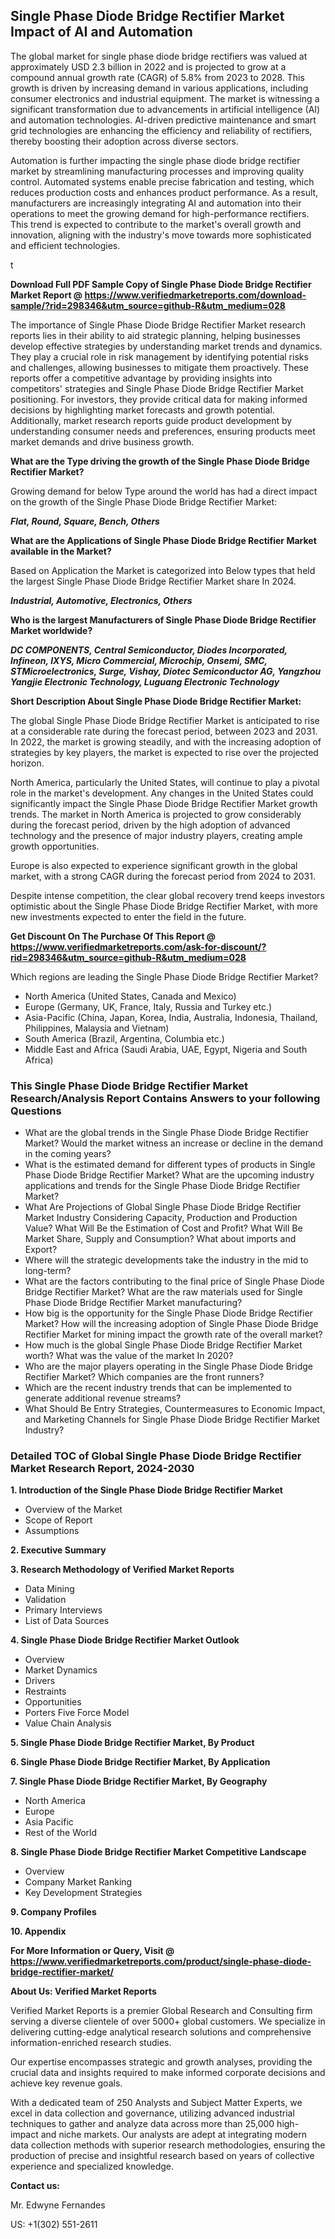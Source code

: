 <h2>Single Phase Diode Bridge Rectifier Market Impact of AI and Automation</h2><p>The global market for single phase diode bridge rectifiers was valued at approximately USD 2.3 billion in 2022 and is projected to grow at a compound annual growth rate (CAGR) of 5.8% from 2023 to 2028. This growth is driven by increasing demand in various applications, including consumer electronics and industrial equipment. The market is witnessing a significant transformation due to advancements in artificial intelligence (AI) and automation technologies. AI-driven predictive maintenance and smart grid technologies are enhancing the efficiency and reliability of rectifiers, thereby boosting their adoption across diverse sectors.</p><p>Automation is further impacting the single phase diode bridge rectifier market by streamlining manufacturing processes and improving quality control. Automated systems enable precise fabrication and testing, which reduces production costs and enhances product performance. As a result, manufacturers are increasingly integrating AI and automation into their operations to meet the growing demand for high-performance rectifiers. This trend is expected to contribute to the market's overall growth and innovation, aligning with the industry's move towards more sophisticated and efficient technologies.</p>t</p><p id="" class=""><strong>Download Full PDF Sample Copy of Single Phase Diode Bridge Rectifier Market Report @ <a href="https://www.verifiedmarketreports.com/download-sample/?rid=298346&utm_source=github-R&utm_medium=028" target="_blank">https://www.verifiedmarketreports.com/download-sample/?rid=298346&utm_source=github-R&utm_medium=028</a></strong></p><p>The importance of&nbsp;Single Phase Diode Bridge Rectifier Market research reports lies in their ability to aid strategic planning, helping businesses develop effective strategies by understanding market trends and dynamics. They play a crucial role in risk management by identifying potential risks and challenges, allowing businesses to mitigate them proactively. These reports offer a competitive advantage by providing insights into competitors' strategies and Single Phase Diode Bridge Rectifier Market positioning. For investors, they provide critical data for making informed decisions by highlighting market forecasts and growth potential. Additionally, market research reports guide product development by understanding consumer needs and preferences, ensuring products meet market demands and drive business growth.</p><p><strong>What are the&nbsp;Type driving the growth of the Single Phase Diode Bridge Rectifier Market?</strong></p><p id="" class="">Growing demand for below Type around the world has had a direct impact on the growth of the Single Phase Diode Bridge Rectifier Market:</p><em><strong>Flat, Round, Square, Bench, Others</strong></em></p><strong>What are the&nbsp;Applications&nbsp;of Single Phase Diode Bridge Rectifier Market available in the Market?</strong></p><p id="" class="">Based on Application the Market is categorized into Below types that held the largest Single Phase Diode Bridge Rectifier Market share In 2024.</p><em><strong>Industrial, Automotive, Electronics, Others</strong></em></p><strong>Who is the largest Manufacturers of Single Phase Diode Bridge Rectifier Market worldwide?</strong></p><p><em><strong>DC COMPONENTS, Central Semiconductor, Diodes Incorporated, Infineon, IXYS, Micro Commercial, Microchip, Onsemi, SMC, STMicroelectronics, Surge, Vishay, Diotec Semiconductor AG, Yangzhou Yangjie Electronic Technology, Luguang Electronic Technology</strong></em></p><p id="" class=""><strong>Short Description About Single Phase Diode Bridge Rectifier Market:</strong></p><p>The global Single Phase Diode Bridge Rectifier Market is anticipated to rise at a considerable rate during the forecast period, between 2023 and 2031. In 2022, the market is growing steadily, and with the increasing adoption of strategies by key players, the market is expected to rise over the projected horizon.</p><p>North America, particularly the United States, will continue to play a pivotal role in the market's development. Any changes in the United States could significantly impact the Single Phase Diode Bridge Rectifier Market growth trends. The market in North America is projected to grow considerably during the forecast period, driven by the high adoption of advanced technology and the presence of major industry players, creating ample growth opportunities.</p><p>Europe is also expected to experience significant growth in the global market, with a strong CAGR during the forecast period from 2024 to 2031.</p><p>Despite intense competition, the clear global recovery trend keeps investors optimistic about the Single Phase Diode Bridge Rectifier Market, with more new investments expected to enter the field in the future.</p><p id="" class=""><strong>Get Discount On The Purchase Of This Report @ <a href="https://www.verifiedmarketreports.com/ask-for-discount/?rid=298346&utm_source=github-R&utm_medium=028" target="_blank">https://www.verifiedmarketreports.com/ask-for-discount/?rid=298346&utm_source=github-R&utm_medium=028</a></strong></p>Which regions are leading the Single Phase Diode Bridge Rectifier Market?</p><ul><li>North America (United States, Canada and Mexico)</li><li>Europe (Germany, UK, France, Italy, Russia and Turkey etc.)</li><li>Asia-Pacific (China, Japan, Korea, India, Australia, Indonesia, Thailand, Philippines, Malaysia and Vietnam)</li><li>South America (Brazil, Argentina, Columbia etc.)</li><li>Middle East and Africa (Saudi Arabia, UAE, Egypt, Nigeria and South Africa)</li></ul><h3 id="" class="">This Single Phase Diode Bridge Rectifier Market Research/Analysis Report Contains Answers to your following Questions</h3><ul><li>What are the global trends in the Single Phase Diode Bridge Rectifier Market? Would the market witness an increase or decline in the demand in the coming years?</li><li>What is the estimated demand for different types of products in Single Phase Diode Bridge Rectifier Market? What are the upcoming industry applications and trends for the Single Phase Diode Bridge Rectifier Market?</li><li>What Are Projections of Global Single Phase Diode Bridge Rectifier Market Industry Considering Capacity, Production and Production Value? What Will Be the Estimation of Cost and Profit? What Will Be Market Share, Supply and Consumption? What about imports and Export?</li><li>Where will the strategic developments take the industry in the mid to long-term?</li><li>What are the factors contributing to the final price of Single Phase Diode Bridge Rectifier Market? What are the raw materials used for Single Phase Diode Bridge Rectifier Market manufacturing?</li><li>How big is the opportunity for the Single Phase Diode Bridge Rectifier Market? How will the increasing adoption of Single Phase Diode Bridge Rectifier Market for mining impact the growth rate of the overall market?</li><li>How much is the global Single Phase Diode Bridge Rectifier Market worth? What was the value of the market In 2020?</li><li>Who are the major players operating in the Single Phase Diode Bridge Rectifier Market? Which companies are the front runners?</li><li>Which are the recent industry trends that can be implemented to generate additional revenue streams?</li><li>What Should Be Entry Strategies, Countermeasures to Economic Impact, and Marketing Channels for Single Phase Diode Bridge Rectifier Market Industry?</li></ul><h3 id="" class="">Detailed TOC of Global Single Phase Diode Bridge Rectifier Market Research Report, 2024-2030</h3><p id="" class=""><strong>1. Introduction of the Single Phase Diode Bridge Rectifier Market</strong></p><ul><li>Overview of the Market</li><li>Scope of Report</li><li>Assumptions</li></ul><p id="" class=""><strong>2. Executive Summary</strong></p><p id="" class=""><strong>3. Research Methodology of Verified Market Reports</strong></p><ul><li>Data Mining</li><li>Validation</li><li>Primary Interviews</li><li>List of Data Sources</li></ul><p id="" class=""><strong>4. Single Phase Diode Bridge Rectifier Market Outlook</strong></p><ul><li>Overview</li><li>Market Dynamics</li><li>Drivers</li><li>Restraints</li><li>Opportunities</li><li>Porters Five Force Model</li><li>Value Chain Analysis</li></ul><p id="" class=""><strong>5. Single Phase Diode Bridge Rectifier Market, By Product</strong></p><p id="" class=""><strong>6. Single Phase Diode Bridge Rectifier Market, By Application</strong></p><p id="" class=""><strong>7. Single Phase Diode Bridge Rectifier Market, By Geography</strong></p><ul><li>North America</li><li>Europe</li><li>Asia Pacific</li><li>Rest of the World</li></ul><p id="" class=""><strong>8. Single Phase Diode Bridge Rectifier Market Competitive Landscape</strong></p><ul><li>Overview</li><li>Company Market Ranking</li><li>Key Development Strategies</li></ul><p id="" class=""><strong>9. Company Profiles</strong></p><p id="" class=""><strong>10. Appendix</strong></p><p id="" class=""><strong>For More Information or Query, Visit @ <a href="https://www.verifiedmarketreports.com/product/single-phase-diode-bridge-rectifier-market/" target="_blank">https://www.verifiedmarketreports.com/product/single-phase-diode-bridge-rectifier-market/</a></strong></p><p id="" class=""><strong>About Us: Verified Market Reports</strong></p><p id="" class="">Verified Market Reports is a premier Global Research and Consulting firm serving a diverse clientele of over 5000+ global customers. We specialize in delivering cutting-edge analytical research solutions and comprehensive information-enriched research studies.</p><p id="" class="">Our expertise encompasses strategic and growth analyses, providing the crucial data and insights required to make informed corporate decisions and achieve key revenue goals.</p><p id="" class="">With a dedicated team of 250 Analysts and Subject Matter Experts, we excel in data collection and governance, utilizing advanced industrial techniques to gather and analyze data across more than 25,000 high-impact and niche markets. Our analysts are adept at integrating modern data collection methods with superior research methodologies, ensuring the production of precise and insightful research based on years of collective experience and specialized knowledge.</p><p id="" class=""><strong>Contact us:</strong></p><p id="" class="">Mr. Edwyne Fernandes</p><p id="" class="">US: +1(302) 551-2611</p>